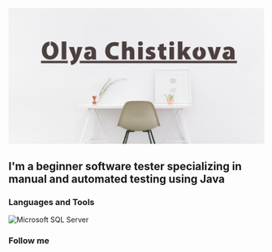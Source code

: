 ![Header](https://github.com/OlyaChistikova/OlyaChistikova/blob/main/OlyaChistikova/asserts/Background.png)

## I'm a beginner software tester specializing in manual and automated testing using Java

### Languages and Tools
![Microsoft SQL Server](https://custom-icon-badges.demolab.com/badge/Microsoft%20SQL%20Server-CC2927?logo=mssqlserver-white&logoColor=white)
### Follow me

